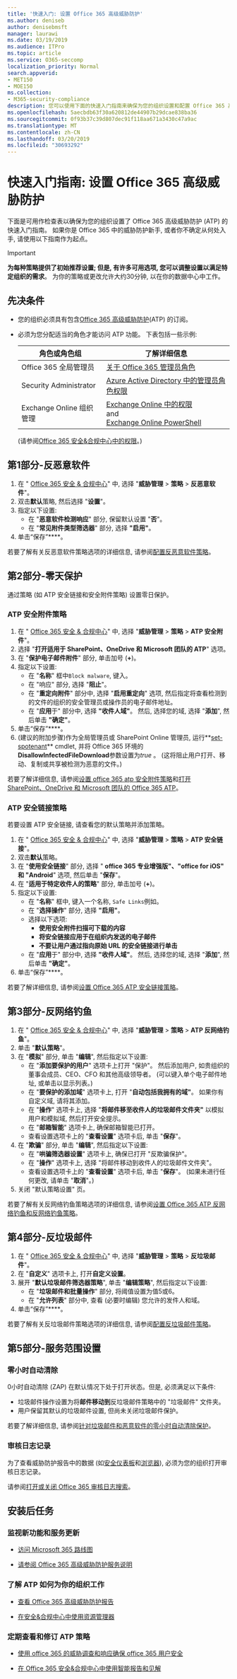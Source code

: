 ```yaml
---
title: '快速入门: 设置 Office 365 高级威胁防护'
ms.author: deniseb
author: denisebmsft
manager: laurawi
ms.date: 03/19/2019
ms.audience: ITPro
ms.topic: article
ms.service: O365-seccomp
localization_priority: Normal
search.appverid:
- MET150
- MOE150
ms.collection:
- M365-security-compliance
description: 您可以使用下面的快速入门指南来确保为您的组织设置和配置 Office 365 高级威胁防护 (ATP)。
ms.openlocfilehash: 5aecbdb63f30a620812de44907b29dcae838ba36
ms.sourcegitcommit: 0f93b37c39d807dec91f118aa671a3430c47a9ac
ms.translationtype: MT
ms.contentlocale: zh-CN
ms.lasthandoff: 03/20/2019
ms.locfileid: "30693292"
---
```

# <a name="quick-start-guide-set-up-office-365-advanced-threat-protection"></a>快速入门指南: 设置 Office 365 高级威胁防护

下面是可用作检查表以确保为您的组织设置了 Office 365 高级威胁防护 (ATP) 的快速入门指南。 如果你是 Office 365 中的威胁防护新手, 或者你不确定从何处入手, 请使用以下指南作为起点。 

> [!IMPORTANT]
> **为每种策略提供了初始推荐设置; 但是, 有许多可用选项, 您可以调整设置以满足特定组织的需求**。 为你的策略或更改允许大约30分钟, 以在你的数据中心中工作。

## <a name="prerequisites"></a>先决条件

- 您的组织必须具有包含[Office 365 高级威胁防护](office-365-atp.md)(ATP) 的订阅。

- 必须为您分配适当的角色才能访问 ATP 功能。 下表包括一些示例: 

    |角色或角色组  |了解详细信息  |
    |---------|---------|
    |Office 365 全局管理员 |[关于 Office 365 管理员角色](https://docs.microsoft.com/office365/admin/add-users/about-admin-roles)|
    |Security Administrator |[Azure Active Directory 中的管理员角色权限](https://docs.microsoft.com/en-us/azure/active-directory/users-groups-roles/directory-assign-admin-roles)|
    |Exchange Online 组织管理 |[Exchange Online 中的权限](https://docs.microsoft.com/en-us/exchange/permissions-exo/permissions-exo) <br>and<br> [Exchange Online PowerShell](https://docs.microsoft.com/powershell/exchange/exchange-online/exchange-online-powershell?view=exchange-ps)|

    (请参阅[Office 365 安全&amp;合规中心中的权限](permissions-in-the-security-and-compliance-center.md)。)

## <a name="part-1---anti-malware"></a>第1部分-反恶意软件

1. 在 " [Office 365 安全 & 合规中心](https://protection.office.com)" 中, 选择 "**威胁管理** > **策略** > **反恶意软件**"。
2. 双击**默认**策略, 然后选择 "**设置**"。
3. 指定以下设置:
    - 在 "**恶意软件检测响应**" 部分, 保留默认设置 "**否**"。
    - 在 "**常见附件类型筛选器**" 部分, 选择 **"启用"**。
4. 单击“保存”****。

若要了解有关反恶意软件策略选项的详细信息, 请参阅[配置反恶意软件策略](configure-anti-malware-policies.md)。

## <a name="part-2---zero-day-protection"></a>第2部分-零天保护

通过策略 (如 ATP 安全链接和安全附件策略) 设置零日保护。

### <a name="atp-safe-attachments-policies"></a>ATP 安全附件策略

1. 在 " [Office 365 安全 & 合规中心](https://protection.office.com)" 中, 选择 "**威胁管理** > **策略** > **ATP 安全附件**"。
2. 选择 "**打开适用于 SharePoint、OneDrive 和 Microsoft 团队的 ATP**" 选项。
3. 在 "**保护电子邮件附件**" 部分, 单击加号 (**+**)。
4. 指定以下设置:
    - 在 "**名称**" 框中`Block malware`, 键入。
    - 在 "响应" 部分, 选择 "**阻止**"。
    - 在 "**重定向附件**" 部分中, 选择 "**启用重定向**" 选项, 然后指定将查看检测到的文件的组织的安全管理员或操作员的电子邮件地址。
    - 在 "**应用**于" 部分中, 选择 **"收件人域"**。 然后, 选择您的域, 选择 "**添加**", 然后单击 **"确定"**。
5. 单击“保存”****。
6. (建议的附加步骤)作为全局管理员或 SharePoint Online 管理员, 运行**[set-spotenant](https://docs.microsoft.com/powershell/module/sharepoint-online/Set-SPOTenant?view=sharepoint-ps)** cmdlet, 并将 Office 365 环境的**DisallowInfectedFileDownload**参数设置为*true* 。 (这将阻止用户打开、移动、复制或共享被检测为恶意的文件。)  

若要了解详细信息, 请参阅[设置 office 365 atp 安全附件策略](set-up-atp-safe-attachments-policies.md)和[打开 SharePoint、OneDrive 和 Microsoft 团队的 Office 365 ATP](turn-on-atp-for-spo-odb-and-teams.md)。

### <a name="atp-safe-links-policies"></a>ATP 安全链接策略

若要设置 ATP 安全链接, 请查看您的默认策略并添加策略。

1. 在 " [Office 365 安全 & 合规中心](https://protection.office.com)" 中, 选择 "**威胁管理** > **策略** > **ATP 安全链接**"。
2. 双击**默认**策略。
3. 在 "**使用安全链接**" 部分, 选择 " **office 365 专业增强版"、"office for iOS" 和 "Android**" 选项, 然后单击 "**保存**"。
4. 在 "**适用于特定收件人的策略**" 部分, 单击加号 (**+**)。
5. 指定以下设置:
    - 在 "**名称**" 框中, 键入一个名称, `Safe Links`例如。
    - 在 "**选择操作**" 部分, 选择 **"启用"**。
    - 选择以下选项:
        - **使用安全附件扫描可下载的内容** 
        - **将安全链接应用于在组织内发送的电子邮件**
        - **不要让用户通过指向原始 URL 的安全链接进行单击**
    - 在 "**应用**于" 部分中, 选择 **"收件人域"**。 然后, 选择您的域, 选择 "**添加**", 然后单击 **"确定"**。
6. 单击“保存”****。

若要了解详细信息, 请参阅[设置 Office 365 ATP 安全链接策略](set-up-atp-safe-links-policies.md)。 

## <a name="part-3---anti-phishing"></a>第3部分-反网络钓鱼 

1. 在 " [Office 365 安全 & 合规中心](https://protection.office.com)" 中, 选择 "**威胁管理** > **策略** > **ATP 反网络钓鱼**"。
2. 单击 "**默认策略**"。
3. 在 "**模拟**" 部分, 单击 "**编辑**", 然后指定以下设置:
    -  在 "**添加要保护的用户**" 选项卡上打开 "保护"。 然后添加用户, 如贵组织的董事会成员、CEO、CFO 和其他高级领导者。 (可以键入单个电子邮件地址, 或单击以显示列表。)
    - 在 "**要保护的添加域**" 选项卡上, 打开 "**自动包括我拥有的域"**。 如果你有自定义域, 请将其添加。
    - 在 "**操作**" 选项卡上, 选择 "**将邮件移至收件人的垃圾邮件文件夹"** 以模拟用户和模拟域, 然后打开安全提示。
    - 在 "**邮箱智能**" 选项卡上, 确保邮箱智能已打开。
    - 查看设置选项卡上的 "**查看设置**" 选项卡后, 单击 "**保存**"。
4. 在 "**欺骗**" 部分, 单击 "**编辑**", 然后指定以下设置:
    - 在 "**哄骗筛选器设置**" 选项卡上, 确保已打开 "反欺骗保护"。
    - 在 "**操作**" 选项卡上, 选择 "将邮件移动到收件人的垃圾邮件文件夹"。
    - 查看设置选项卡上的 "**查看设置**" 选项卡后, 单击 "**保存**"。 (如果未进行任何更改, 请单击 "**取消**"。)
5. 关闭 "默认策略设置" 页。

若要了解有关反网络钓鱼策略选项的详细信息, 请参阅[设置 Office 365 ATP 反网络钓鱼和反网络钓鱼策略](set-up-anti-phishing-policies.md)。

## <a name="part-4---anti-spam"></a>第4部分-反垃圾邮件

1. 在 " [Office 365 安全 & 合规中心](https://protection.office.com)" 中, 选择 "**威胁管理** > **策略** > **反垃圾邮件**"。
2. 在 "**自定义**" 选项卡上, 打开**自定义设置**。
3. 展开 "**默认垃圾邮件筛选器策略**", 单击 "**编辑策略**", 然后指定以下设置:
    - 在 "**垃圾邮件和批量操作**" 部分, 将阈值设置为值5或6。
    - 在 "**允许列表**" 部分中, 查看 (必要时编辑) 您允许的发件人和域。
4. 单击“保存”****。

若要了解有关反垃圾邮件策略选项的详细信息, 请参阅[配置反垃圾邮件策略](configure-the-anti-spam-policies.md)。

## <a name="part-5---service-wide-settings"></a>第5部分-服务范围设置

### <a name="zero-hour-auto-purge"></a>零小时自动清除

0小时自动清除 (ZAP) 在默认情况下处于打开状态。但是, 必须满足以下条件:
- 垃圾邮件操作设置为将**邮件移动到**反垃圾邮件策略中的 "垃圾邮件" 文件夹。
- 用户保留其默认的垃圾邮件设置, 但尚未关闭垃圾邮件保护。

若要了解详细信息, 请参阅[针对垃圾邮件和恶意软件的零小时自动清除保护](zero-hour-auto-purge.md)。

### <a name="audit-logging"></a>审核日志记录

为了查看威胁防护报告中的数据 (如[安全仪表板](security-dashboard.md)和[浏览器](use-explorer-in-security-and-compliance.md)), 必须为您的组织打开审核日志记录。

请参阅[打开或关闭 Office 365 审核日志搜索](turn-audit-log-search-on-or-off.md)。

## <a name="post-setup-tasks"></a>安装后任务

### <a name="watch-for-new-features-and-service-updates"></a>监视新功能和服务更新

- [访问 Microsoft 365 路线图](https://www.microsoft.com/microsoft-365/roadmap?filters=&searchterms=advanced%2Cthreat%2Cprotection)

- [请参阅 Office 365 高级威胁防护服务说明](https://docs.microsoft.com/office365/servicedescriptions/office-365-advanced-threat-protection-service-description#whats-new-in-office-365-advanced-threat-protection-atp)

### <a name="see-how-atp-is-working-for-your-organization"></a>了解 ATP 如何为你的组织工作

- [查看 Office 365 高级威胁防护报告](view-reports-for-atp.md)

- [在安全&amp;合规中心中使用资源管理器](use-explorer-in-security-and-compliance.md)

### <a name="periodically-review-and-revise-your-atp-policies"></a>定期查看和修订 ATP 策略

- [使用 office 365 的威胁调查和响应确保 office 365 用户安全](keep-users-safe-with-office-365-ti.md) 

- [在 Office 365 安全&amp;合规中心中使用智能报告和见解](reports-and-insights-in-security-and-compliance.md) 